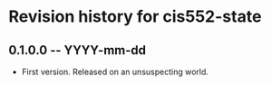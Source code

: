 # Revision history for cis552-state

## 0.1.0.0 -- YYYY-mm-dd

* First version. Released on an unsuspecting world.
